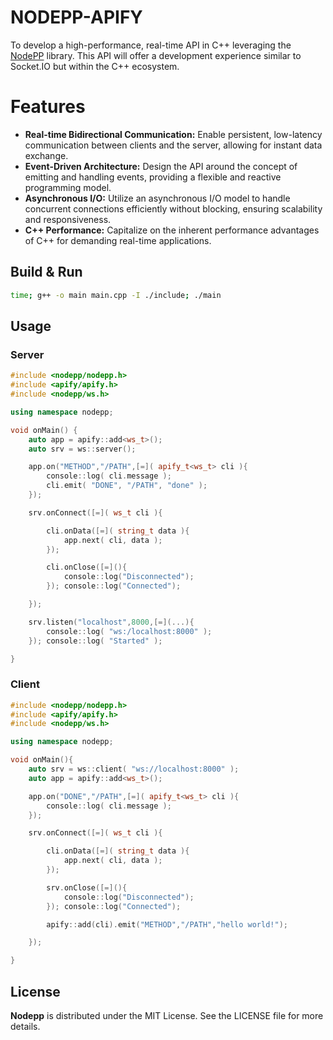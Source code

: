 # NODEPP-APIFY
To develop a high-performance, real-time API in C++ leveraging the [NodePP](https://github.com/NodeppOfficial/nodepp) library. This API will offer a development experience similar to Socket.IO but within the C++ ecosystem.

# Features
- **Real-time Bidirectional Communication:** Enable persistent, low-latency communication between clients and the server, allowing for instant data exchange.
- **Event-Driven Architecture:** Design the API around the concept of emitting and handling events, providing a flexible and reactive programming model.
- **Asynchronous I/O:** Utilize an asynchronous I/O model to handle concurrent connections efficiently without blocking, ensuring scalability and responsiveness.
- **C++ Performance:** Capitalize on the inherent performance advantages of C++ for demanding real-time applications.

## Build & Run
```bash
time; g++ -o main main.cpp -I ./include; ./main
```

## Usage
### Server

```cpp
#include <nodepp/nodepp.h>
#include <apify/apify.h>
#include <nodepp/ws.h>

using namespace nodepp;

void onMain() {
    auto app = apify::add<ws_t>();
    auto srv = ws::server();

    app.on("METHOD","/PATH",[=]( apify_t<ws_t> cli ){
        console::log( cli.message );
        cli.emit( "DONE", "/PATH", "done" );
    });

    srv.onConnect([=]( ws_t cli ){

        cli.onData([=]( string_t data ){
            app.next( cli, data );
        });

        cli.onClose([=](){
            console::log("Disconnected");
        }); console::log("Connected");

    });

    srv.listen("localhost",8000,[=](...){
        console::log( "ws:/localhost:8000" );
    }); console::log( "Started" );

}
```

### Client
```cpp
#include <nodepp/nodepp.h>
#include <apify/apify.h>
#include <nodepp/ws.h>

using namespace nodepp;

void onMain(){
    auto srv = ws::client( "ws://localhost:8000" );
    auto app = apify::add<ws_t>();

    app.on("DONE","/PATH",[=]( apify_t<ws_t> cli ){
        console::log( cli.message );
    });

    srv.onConnect([=]( ws_t cli ){

        cli.onData([=]( string_t data ){
            app.next( cli, data );
        });

        srv.onClose([=](){
            console::log("Disconnected");
        }); console::log("Connected");

        apify::add(cli).emit("METHOD","/PATH","hello world!");

    });

}
```

## License

**Nodepp** is distributed under the MIT License. See the LICENSE file for more details.
